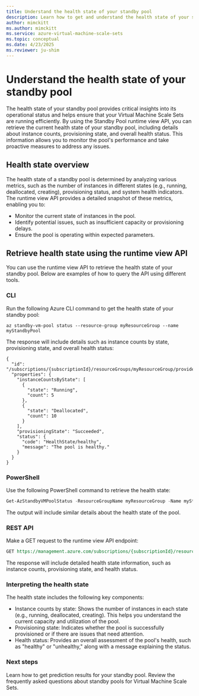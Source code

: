 ```yaml
---
title: Understand the health state of your standby pool
description: Learn how to get and understand the health state of your standby pool using the runtime view API.
author: mimckitt
ms.author: mimckitt
ms.service: azure-virtual-machine-scale-sets
ms.topic: conceptual
ms.date: 4/23/2025
ms.reviewer: ju-shim
---
```


# Understand the health state of your standby pool

The health state of your standby pool provides critical insights into its operational status and helps ensure that your Virtual Machine Scale Sets are running efficiently. By using the Standby Pool runtime view API, you can retrieve the current health state of your standby pool, including details about instance counts, provisioning state, and overall health status. This information allows you to monitor the pool's performance and take proactive measures to address any issues.

## Health state overview

The health state of a standby pool is determined by analyzing various metrics, such as the number of instances in different states (e.g., running, deallocated, creating), provisioning status, and system health indicators. The runtime view API provides a detailed snapshot of these metrics, enabling you to:

- Monitor the current state of instances in the pool.
- Identify potential issues, such as insufficient capacity or provisioning delays.
- Ensure the pool is operating within expected parameters.

## Retrieve health state using the runtime view API

You can use the runtime view API to retrieve the health state of your standby pool. Below are examples of how to query the API using different tools.

### CLI

Run the following Azure CLI command to get the health state of your standby pool:

```azurecli
az standby-vm-pool status --resource-group myResourceGroup --name myStandbyPool
```

The response will include details such as instance counts by state, provisioning state, and overall health status:

```
{
  "id": "/subscriptions/{subscriptionId}/resourceGroups/myResourceGroup/providers/Microsoft.StandbyPool/standbyVirtualMachinePools/myStandbyPool/runtimeViews/latest",
  "properties": {
    "instanceCountsByState": [
      {
        "state": "Running",
        "count": 5
      },
      {
        "state": "Deallocated",
        "count": 10
      }
    ],
    "provisioningState": "Succeeded",
    "status": {
      "code": "HealthState/healthy",
      "message": "The pool is healthy."
    }
  }
}
```
### PowerShell
Use the following PowerShell command to retrieve the health state:

```powershell
Get-AzStandbyVMPoolStatus -ResourceGroupName myResourceGroup -Name myStandbyPool
```

The output will include similar details about the health state of the pool.


### REST API
Make a GET request to the runtime view API endpoint:

```rest
GET https://management.azure.com/subscriptions/{subscriptionId}/resourceGroups/{resourceGroupName}/providers/Microsoft.StandbyPool/standbyVirtualMachinePools/{standbyPoolName}/runtimeViews/latest?api-version=2025-03-01
```

The response will include detailed health state information, such as instance counts, provisioning state, and health status.

### Interpreting the health state
The health state includes the following key components:

- Instance counts by state: Shows the number of instances in each state (e.g., running, deallocated, creating). This helps you understand the current capacity and utilization of the pool.
- Provisioning state: Indicates whether the pool is successfully provisioned or if there are issues that need attention.
- Health status: Provides an overall assessment of the pool's health, such as "healthy" or "unhealthy," along with a message explaining the status.


### Next steps
Learn how to get prediction results for your standby pool.
Review the frequently asked questions about standby pools for Virtual Machine Scale Sets.